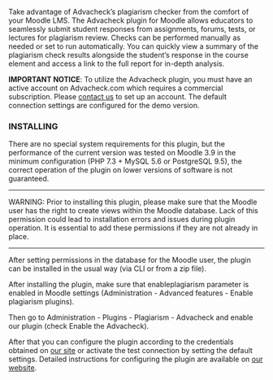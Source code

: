 Take advantage of Advacheck’s plagiarism checker from the comfort of your Moodle LMS.
The Advacheck plugin for Moodle allows educators to seamlessly submit student responses from assignments, forums, tests, or lectures for plagiarism review. Checks can be performed manually as needed or set to run automatically. You can quickly view a summary of the plagiarism check results alongside the student’s response in the course element and access a link to the full report for in-depth analysis.

**IMPORTANT NOTICE**:
To utilize the Advacheck plugin, you must have an active account on Advacheck.com which requires a commercial subscription. 
Please [contact us](https://advacheck.ru/contacts/) to set up an account.
The default connection settings are configured for the demo version.

### INSTALLING
There are no special system requirements for this plugin, but the performance of the current version was tested on Moodle 3.9 in the minimum configuration (PHP 7.3 + MySQL 5.6 or PostgreSQL 9.5), the correct operation of the plugin on lower versions of software is not guaranteed.

------------

WARNING:
Prior to installing this plugin, please make sure that the Moodle user has the right to create views within the Moodle database. Lack of this permission could lead to installation errors and issues during plugin operation. It is essential to add these permissions if they are not already in place.

------------

After setting permissions in the database for the Moodle user, the plugin can be installed in the usual way (via CLI or from a zip file).

After installing the plugin, make sure that enableplagiarism parameter is enabled in Moodle settings (Administration - Advanced features - Enable plagiarism plugins).

Then go to Administration - Plugins - Plagiarism - Advacheck and enable our plugin (check Enable the Advacheck).

After that you can configure the plugin according to the credentials obtained on [our site](https://advacheck.ru) or activate the test connection by setting the default settings.
Detailed instructions for configuring the plugin are available on [our website](https://manual.advacheck.ru/main/docs/advacheck_plugin_documentation.pdf#%5B%7B%22num%22%3A32%2C%22gen%22%3A0%7D%2C%7B%22name%22%3A%22XYZ%22%7D%2C33%2C805%2C0%5D).

